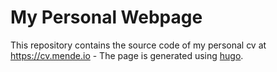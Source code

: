 # My Personal Webpage
This repository contains the source code of my personal cv at https://cv.mende.io - The page is generated using [hugo](https://gohugo.io).
